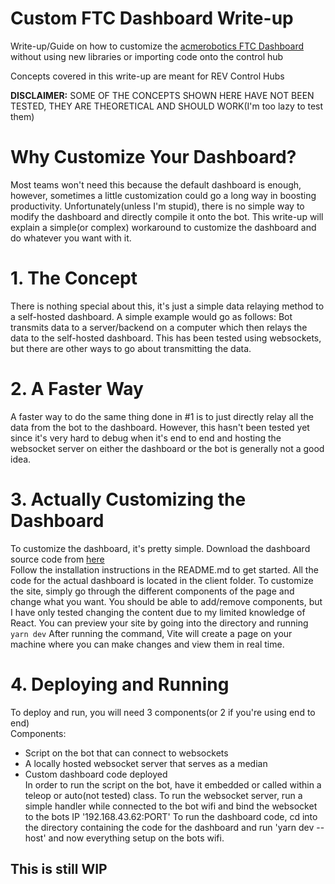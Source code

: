 # Custom FTC Dashboard Write-up
Write-up/Guide on how to customize the [acmerobotics FTC Dashboard](https://github.com/acmerobotics) without using new libraries or importing code onto the control hub

Concepts covered in this write-up are meant for REV Control Hubs

**DISCLAIMER:** SOME OF THE CONCEPTS SHOWN HERE HAVE NOT BEEN TESTED, THEY ARE THEORETICAL AND SHOULD WORK(I'm too lazy to test them)

# Why Customize Your Dashboard?
Most teams won't need this because the default dashboard is enough, however, sometimes a little customization could go a long way in boosting productivity. Unfortunately(unless I'm stupid), there is no simple way to modify the dashboard and directly compile it onto the bot. This write-up will explain a simple(or complex) workaround to customize the dashboard and do whatever you want with it.

# 1. The Concept
There is nothing special about this, it's just a simple data relaying method to a self-hosted dashboard. A simple example would go as follows: Bot transmits data to a server/backend on a computer which then relays the data to the self-hosted dashboard. This has been tested using websockets, but there are other ways to go about transmitting the data. 

# 2. A Faster Way
A faster way to do the same thing done in #1 is to just directly relay all the data from the bot to the dashboard. However, this hasn't been tested yet since it's very hard to debug when it's end to end and hosting the websocket server on either the dashboard or the bot is generally not a good idea.

# 3. Actually Customizing the Dashboard
To customize the dashboard, it's pretty simple. Download the dashboard source code from [here](https://github.com/acmerobotics/ftc-dashboard)<br> Follow the installation instructions in the README.md to get started. All the code for the actual dashboard is located in the client folder. To customize the site, simply go through the different components of the page and change what you want. You should be able to add/remove components, but I have only tested changing the content due to my limited knowledge of React. You can preview your site by going into the directory and running `yarn dev` After running the command, Vite will create a page on your machine where you can make changes and view them in real time. 

# 4. Deploying and Running
To deploy and run, you will need 3 components(or 2 if you're using end to end) <br>
Components: <br>
- Script on the bot that can connect to websockets
- A locally hosted websocket server that serves as a median
- Custom dashboard code deployed
<br>In order to run the script on the bot, have it embedded or called within a teleop or auto(not tested) class. To run the websocket server, run a simple handler while connected to the bot wifi and bind the websocket to the bots IP '192.168.43.62:PORT' To run the dashboard code, cd into the directory containing the code for the dashboard and run 'yarn dev --host' and now everything setup on the bots wifi. 

## This is still WIP
